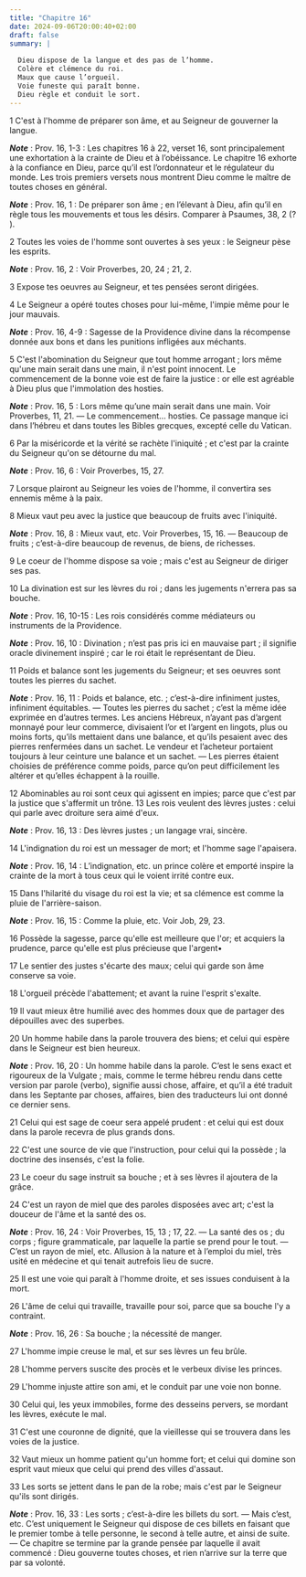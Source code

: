 ```yaml
---
title: "Chapitre 16"
date: 2024-09-06T20:00:40+02:00
draft: false
summary: |
  
  Dieu dispose de la langue et des pas de l’homme.
  Colère et clémence du roi.
  Maux que cause l’orgueil.
  Voie funeste qui paraît bonne.
  Dieu règle et conduit le sort.
---
```



1 C'est à l'homme de préparer son âme, et au Seigneur de gouverner la langue.

***Note*** :  Prov. 16, 1-3 : Les chapitres 16 à 22, verset 16, sont principalement une exhortation à la crainte de Dieu et à l’obéissance. Le chapitre 16 exhorte à la confiance en Dieu, parce qu’il est l’ordonnateur et le régulateur du monde. Les trois premiers versets nous montrent Dieu comme le maître de toutes choses en général.

***Note*** :  Prov. 16, 1 : De préparer son âme ; en l’élevant à Dieu, afin qu’il en règle tous les mouvements et tous les désirs. Comparer à Psaumes, 38, 2 (? ).


2 Toutes les voies de l'homme sont ouvertes à ses yeux : le Seigneur pèse les esprits.

***Note*** :  Prov. 16, 2 : Voir Proverbes, 20, 24 ; 21, 2.


3 Expose tes oeuvres au Seigneur, et tes pensées seront dirigées.


4 Le Seigneur a opéré toutes choses pour lui-même, l'impie même pour le jour mauvais.

***Note*** :  Prov. 16, 4-9 : Sagesse de la Providence divine dans la récompense donnée aux bons et dans les punitions infligées aux méchants.


5 C'est l'abomination du Seigneur que tout homme arrogant ; lors même qu'une main serait dans une main, il n'est point innocent.
Le commencement de la bonne voie est de faire la justice : or elle est agréable à Dieu plus que l'immolation des hosties.

***Note*** :  Prov. 16, 5 : Lors même qu’une main serait dans une main. Voir Proverbes, 11, 21. ― Le commencement… hosties. Ce passage manque ici dans l’hébreu et dans toutes les Bibles grecques, excepté celle du Vatican.


6 Par la miséricorde et la vérité se rachète l'iniquité ; et c'est par la crainte du Seigneur qu'on se détourne du mal.

***Note*** :  Prov. 16, 6 : Voir Proverbes, 15, 27.


7 Lorsque plairont au Seigneur les voies de l'homme, il convertira ses ennemis même à la paix.


8 Mieux vaut peu avec la justice que beaucoup de fruits avec l'iniquité.

***Note*** :  Prov. 16, 8 : Mieux vaut, etc. Voir Proverbes, 15, 16. ― Beaucoup de fruits ; c’est-à-dire beaucoup de revenus, de biens, de richesses.


9 Le coeur de l'homme dispose sa voie ; mais c'est au Seigneur de diriger ses pas.


10 La divination est sur les lèvres du roi ; dans les jugements n'errera pas sa bouche.

***Note*** :  Prov. 16, 10-15 : Les rois considérés comme médiateurs ou instruments de la Providence.

***Note*** :  Prov. 16, 10 : Divination ; n’est pas pris ici en mauvaise part ; il signifie oracle divinement inspiré ; car le roi était le représentant de Dieu.

11 Poids et balance sont les jugements du Seigneur; et ses oeuvres sont toutes les pierres du sachet.

***Note*** :  Prov. 16, 11 : Poids et balance, etc. ; c’est-à-dire infiniment justes, infiniment équitables. ― Toutes les pierres du sachet ; c’est la même idée exprimée en d’autres termes. Les anciens Hébreux, n’ayant pas d’argent monnayé pour leur commerce, divisaient l’or et l’argent en lingots, plus ou moins forts, qu’ils mettaient dans une balance, et qu’ils pesaient avec des pierres renfermées dans un sachet. Le vendeur et l’acheteur portaient toujours à leur ceinture une balance et un sachet. ― Les pierres étaient choisies de préférence comme poids, parce qu’on peut difficilement les altérer et qu’elles échappent à la rouille.

12 Abominables au roi sont ceux qui agissent en impies; parce que c'est par la justice que s'affermit un trône. 13 Les rois veulent des lèvres justes : celui qui parle avec droiture sera aimé d'eux.

***Note*** :  Prov. 16, 13 : Des lèvres justes ; un langage vrai, sincère.

14 L'indignation du roi est un messager de mort; et l'homme sage l'apaisera.

***Note*** :  Prov. 16, 14 : L’indignation, etc. un prince colère et emporté inspire la crainte de la mort à tous ceux qui le voient irrité contre eux.

15 Dans l'hilarité du visage du roi est la vie; et sa clémence est comme la pluie de l'arrière-saison.

***Note*** :  Prov. 16, 15 : Comme la pluie, etc. Voir Job, 29, 23.


16 Possède la sagesse, parce qu'elle est meilleure que l'or; et acquiers la prudence, parce qu'elle est plus précieuse que l'argent•


17 Le sentier des justes s'écarte des maux; celui qui garde son âme conserve sa voie.


18 L'orgueil précède l'abattement; et avant la ruine l'esprit s'exalte.


19 Il vaut mieux être humilié avec des hommes doux que de partager des dépouilles avec des superbes.


20 Un homme habile dans la parole trouvera des biens; et celui qui espère dans le Seigneur est bien heureux.

***Note*** :  Prov. 16, 20 : Un homme habile dans la parole. C’est le sens exact et rigoureux de la Vulgate ; mais, comme le terme hébreu rendu dans cette version par parole (verbo), signifie aussi chose, affaire, et qu’il a été traduit dans les Septante par choses, affaires, bien des traducteurs lui ont donné ce dernier sens.


21 Celui qui est sage de coeur sera appelé prudent : et celui qui est doux dans la parole recevra de plus grands dons.


22 C'est une source de vie que l'instruction, pour celui qui la possède ; la doctrine des insensés, c'est la folie.


23 Le coeur du sage instruit sa bouche ; et à ses lèvres il ajoutera de la grâce.


24 C'est un rayon de miel que des paroles disposées avec art; c'est la douceur de l'âme et la santé des os.

***Note*** :  Prov. 16, 24 : Voir Proverbes, 15, 13 ; 17, 22. ― La santé des os ; du corps ; figure grammaticale, par laquelle la partie se prend pour le tout. ― C’est un rayon de miel, etc. Allusion à la nature et à l’emploi du miel, très usité en médecine et qui tenait autrefois lieu de sucre.


25 Il est une voie qui paraît à l'homme droite, et ses issues conduisent à la mort.


26 L'âme de celui qui travaille, travaille pour soi, parce que sa bouche l'y a contraint.

***Note*** :  Prov. 16, 26 : Sa bouche ; la nécessité de manger.


27 L'homme impie creuse le mal, et sur ses lèvres un feu brûle.


28 L'homme pervers suscite des procès et le verbeux divise les princes.


29 L'homme injuste attire son ami, et le conduit par une voie non bonne.


30 Celui qui, les yeux immobiles, forme des desseins pervers, se mordant les lèvres, exécute le mal.


31 C'est une couronne de dignité, que la vieillesse qui se trouvera dans les voies de la justice.


32 Vaut mieux un homme patient qu'un homme fort; et celui qui domine son esprit vaut mieux que celui qui prend des villes d'assaut.


33 Les sorts se jettent dans le pan de la robe; mais c'est par le Seigneur qu'ils sont dirigés.

***Note*** :  Prov. 16, 33 : Les sorts ; c’est-à-dire les billets du sort. ― Mais c’est, etc. C’est uniquement le Seigneur qui dispose de ces billets en faisant que le premier tombe à telle personne, le second à telle autre, et ainsi de suite. ― Ce chapitre se termine par la grande pensée par laquelle il avait commencé : Dieu gouverne toutes choses, et rien n’arrive sur la terre que par sa volonté.

